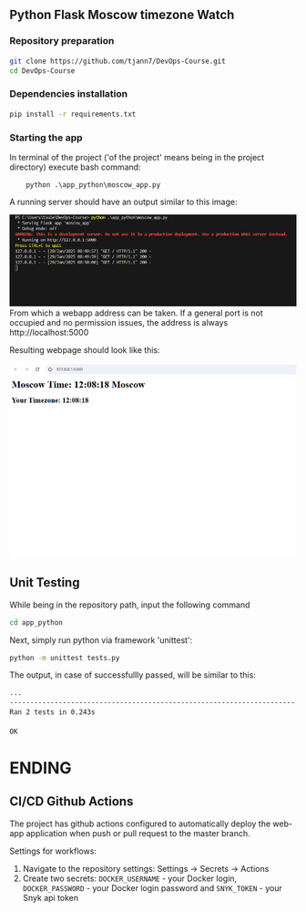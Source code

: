 ## Python Flask Moscow timezone Watch

### Repository preparation

```bash
git clone https://github.com/tjann7/DevOps-Course.git
cd DevOps-Course
```

### Dependencies installation

```bash
pip install -r requirements.txt
```

### Starting the app
In terminal of the project ('of the project' means being in the project directory) execute bash command:

        python .\app_python\moscow_app.py

A running server should have an output similar to this image:

![alt text](./images/image.png)
From which a webapp address can be taken. If a general port is not occupied and no permission issues, the address is always http://localhost:5000

Resulting webpage should look like this:

![alt text](./images/image1.png)

## Unit Testing

While being in the repository path, input the following command

```bash
cd app_python
```

Next, simply run python via framework 'unittest':

```bash
python -m unittest tests.py
```

The output, in case of successfullly passed, will be similar to this:

```bash
...
----------------------------------------------------------------------
Ran 2 tests in 0.243s

OK
```

# ENDING

## CI/CD Github Actions
The project has github actions configured to automatically deploy the web-app application when push or pull request to the master branch. 

Settings for workflows:
1.  Navigate to the repository settings: Settings → Secrets → Actions
2.  Create two secrets: `DOCKER_USERNAME` - your Docker login, `DOCKER_PASSWORD` - your Docker login password and `SNYK_TOKEN` - your Snyk api token

